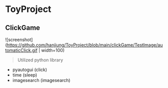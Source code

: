 # ToyProject

## ClickGame
![screenshot](https://github.com/hanjiung/ToyProject/blob/main/clickGame/TestImage/automaticClick.gif | width=100)

>Utilized python library
- pyautogui (click)
- time (sleep)
- imagesearch (imagesearch)
